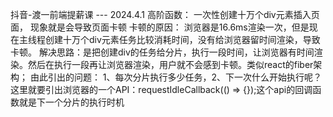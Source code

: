 抖音-渡一前端提薪课 --- 2024.4.1
高阶函数：
    一次性创建十万个div元素插入页面，
    现象就是会导致页面卡顿
卡顿的原因：
    浏览器是16.6ms渲染一次，但是现在主线程创建十万个div元素任务比较消耗时间，没有给浏览器留时间渲染，导致卡顿。
解决思路：是把创建div的任务给分片，执行一段时间，让浏览器有时间渲染。然后在执行一段再让浏览器渲染，用户就不会感到卡顿。类似react的fiber架构；
由此引出的问题： 1、每次分片执行多少任务，2、下一次什么开始执行呢？这里就要引出浏览器的一个API：requestIdleCallback(() => {});这个api的回调函数就是下一个分片的执行时机